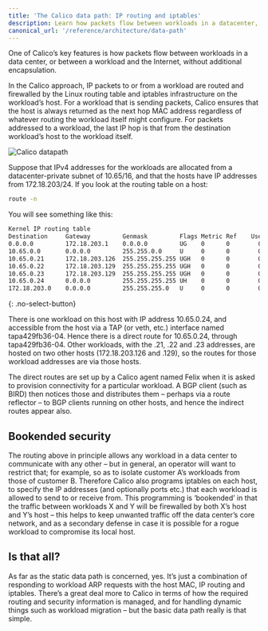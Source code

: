 ```yaml
---
title: 'The Calico data path: IP routing and iptables'
description: Learn how packets flow between workloads in a datacenter, or between a workload and the internet.
canonical_url: '/reference/architecture/data-path'
---
```



One of Calico’s key features is how packets flow between workloads in a
data center, or between a workload and the Internet, without additional
encapsulation.

In the Calico approach, IP packets to or from a workload are routed and
firewalled by the Linux routing table and iptables infrastructure on the
workload’s host. For a workload that is sending packets, Calico ensures
that the host is always returned as the next hop MAC address regardless
of whatever routing the workload itself might configure. For packets
addressed to a workload, the last IP hop is that from the destination
workload’s host to the workload itself.

![Calico datapath]({{site.baseurl}}/images/calico-datapath.png)

Suppose that IPv4 addresses for the workloads are allocated from a
datacenter-private subnet of 10.65/16, and that the hosts have IP
addresses from 172.18.203/24. If you look at the routing table on a host:

```bash
route -n
```

You will see something like this:

```bash
Kernel IP routing table
Destination     Gateway         Genmask         Flags Metric Ref    Use Iface
0.0.0.0         172.18.203.1    0.0.0.0         UG    0      0        0 eth0
10.65.0.0       0.0.0.0         255.255.0.0     U     0      0        0 ns-db03ab89-b4
10.65.0.21      172.18.203.126  255.255.255.255 UGH   0      0        0 eth0
10.65.0.22      172.18.203.129  255.255.255.255 UGH   0      0        0 eth0
10.65.0.23      172.18.203.129  255.255.255.255 UGH   0      0        0 eth0
10.65.0.24      0.0.0.0         255.255.255.255 UH    0      0        0 tapa429fb36-04
172.18.203.0    0.0.0.0         255.255.255.0   U     0      0        0 eth0
```
{: .no-select-button}

There is one workload on this host with IP address 10.65.0.24, and
accessible from the host via a TAP (or veth, etc.) interface named
tapa429fb36-04. Hence there is a direct route for 10.65.0.24, through
tapa429fb36-04. Other workloads, with the .21, .22 and .23 addresses,
are hosted on two other hosts (172.18.203.126 and .129), so the routes
for those workload addresses are via those hosts.

The direct routes are set up by a Calico agent named Felix when it is
asked to provision connectivity for a particular workload. A BGP client
(such as BIRD) then notices those and distributes them – perhaps via a
route reflector – to BGP clients running on other hosts, and hence the
indirect routes appear also.

## Bookended security

The routing above in principle allows any workload in a data center to
communicate with any other – but in general, an operator will want to
restrict that; for example, so as to isolate customer A’s workloads from
those of customer B. Therefore Calico also programs iptables on each
host, to specify the IP addresses (and optionally ports etc.) that each
workload is allowed to send to or receive from. This programming is
‘bookended’ in that the traffic between workloads X and Y will be
firewalled by both X’s host and Y’s host – this helps to keep unwanted
traffic off the data center’s core network, and as a secondary defense
in case it is possible for a rogue workload to compromise its local
host.

## Is that all?

As far as the static data path is concerned, yes. It’s just a
combination of responding to workload ARP requests with the host MAC, IP
routing and iptables. There’s a great deal more to Calico in terms of
how the required routing and security information is managed, and for
handling dynamic things such as workload migration – but the basic data
path really is that simple.
